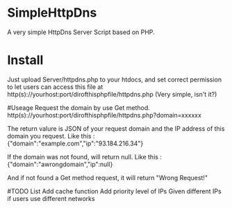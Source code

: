 # SimpleHttpDns
A very simple HttpDns Server Script based on PHP.

# Install
Just upload Server/httpdns.php to your htdocs, and set correct permission to let users can access this file at http(s)://yourhost:port/dirofthisphpfile/httpdns.php (Very simple, isn't it?)

#Useage
Request the domain by use Get method.
http(s)://yourhost:port/dirofthisphpfile/httpdns.php?domain=xxxxxx


The return valure is JSON of your request domain and the IP address of this domain you request.
Like this : {"domain":"example.com","ip":"93.184.216.34"}

If the domain was not found, will return null.
Like this : {"domain":"awrongdomain","ip":null}

And if not found a Get method request, it will return "Wrong Request!"

#TODO List
Add cache function
Add priority level of IPs
Given different IPs if users use different networks
